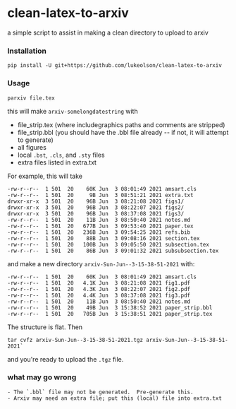 # clean-latex-to-arxiv

a simple script to assist in making a clean directory to upload to arxiv

### Installation

```
pip install -U git+https://github.com/lukeolson/clean-latex-to-arxiv
```

### Usage

    parxiv file.tex

this will make `arxiv-somelongdatestring` with

- file_strip.tex (where includegraphics paths and comments are stripped)
- file_strip.bbl (you should have the .bbl file already -- if not, it will attempt to generate)
- all figures
- local `.bst`, `.cls`, and `.sty` files
- extra files listed in extra.txt

For example, this will take

```
-rw-r--r--  1 501  20    60K Jun  3 08:01:49 2021 amsart.cls
-rw-r--r--  1 501  20     9B Jun  3 08:51:21 2021 extra.txt
drwxr-xr-x  3 501  20    96B Jun  3 08:21:08 2021 figs1/
drwxr-xr-x  3 501  20    96B Jun  3 08:22:07 2021 figs2/
drwxr-xr-x  3 501  20    96B Jun  3 08:37:08 2021 figs3/
-rw-r--r--  1 501  20    11B Jun  3 08:50:40 2021 notes.md
-rw-r--r--  1 501  20   677B Jun  3 09:53:40 2021 paper.tex
-rw-r--r--  1 501  20   236B Jun  3 09:54:25 2021 refs.bib
-rw-r--r--  1 501  20    88B Jun  3 09:08:16 2021 section.tex
-rw-r--r--  1 501  20   100B Jun  3 09:05:50 2021 subsection.tex
-rw-r--r--  1 501  20    86B Jun  3 09:01:32 2021 subsubsection.tex
```
and make a new directory `arxiv-Sun-Jun--3-15-38-51-2021` with:

```
-rw-r--r--  1 501  20    60K Jun  3 08:01:49 2021 amsart.cls
-rw-r--r--  1 501  20   4.1K Jun  3 08:21:08 2021 fig1.pdf
-rw-r--r--  1 501  20   4.3K Jun  3 08:22:07 2021 fig2.pdf
-rw-r--r--  1 501  20   4.4K Jun  3 08:37:08 2021 fig3.pdf
-rw-r--r--  1 501  20    11B Jun  3 08:50:40 2021 notes.md
-rw-r--r--  1 501  20    49B Jun  3 15:38:52 2021 paper_strip.bbl
-rw-r--r--  1 501  20   705B Jun  3 15:38:51 2021 paper_strip.tex
```

The structure is flat.  Then

```
tar cvfz arxiv-Sun-Jun--3-15-38-51-2021.tgz arxiv-Sun-Jun--3-15-38-51-2021`
```

and you're ready to upload the `.tgz` file.

### what may go wrong

    - The `.bbl` file may not be generated.  Pre-generate this.
    - Arxiv may need an extra file; put this (local) file into extra.txt
